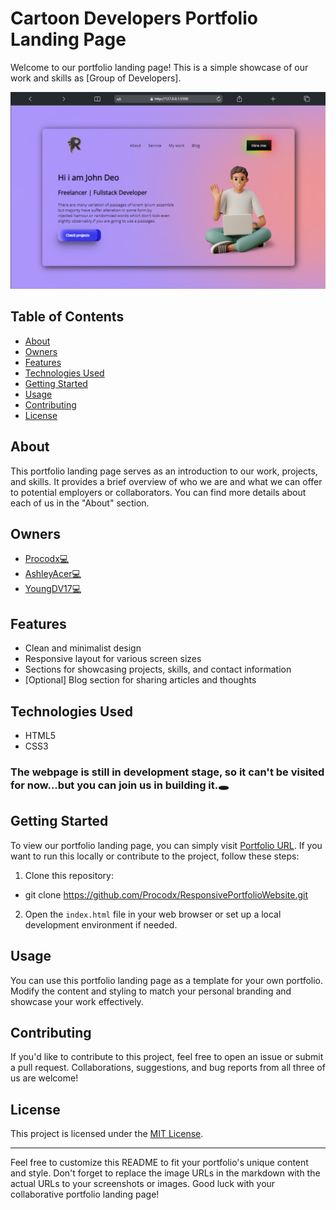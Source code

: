 # Cartoon Developers Portfolio Landing Page

Welcome to our portfolio landing page! This is a simple showcase of our work and skills as [Group of Developers].

![Portfolio Landing Page Screenshot](Design/desktop.png)

## Table of Contents
- [About](#about)
- [Owners](#owners)
- [Features](#features)
- [Technologies Used](#technologies-used)
- [Getting Started](#getting-started)
- [Usage](#usage)
- [Contributing](#contributing)
- [License](#license)

## About
This portfolio landing page serves as an introduction to our work, projects, and skills. It provides a brief overview of who we are and what we can offer to potential employers or collaborators. You can find more details about each of us in the "About" section.

## Owners
- [Procodx💻](https://github.com/Procodx)
- [AshleyAcer💻](https://github.com/ashleyacer)
- [YoungDV17💻](https://github.com/youngDV17)

## Features
- Clean and minimalist design
- Responsive layout for various screen sizes
- Sections for showcasing projects, skills, and contact information
- [Optional] Blog section for sharing articles and thoughts

## Technologies Used
- HTML5
- CSS3
  
### The webpage is still in development stage, so it can't be visited for now...but you can join us in building it.🕳 


## Getting Started
To view our portfolio landing page, you can simply visit [Portfolio URL](https://github.com/Procodx/ResponsivePortfolioWebsite.git). If you want to run this locally or contribute to the project, follow these steps:

1. Clone this repository:
 - git clone https://github.com/Procodx/ResponsivePortfolioWebsite.git

2. Open the `index.html` file in your web browser or set up a local development environment if needed.

## Usage
You can use this portfolio landing page as a template for your own portfolio. Modify the content and styling to match your personal branding and showcase your work effectively.

## Contributing
If you'd like to contribute to this project, feel free to open an issue or submit a pull request. Collaborations, suggestions, and bug reports from all three of us are welcome!

## License
This project is licensed under the [MIT License](LICENSE).

---

Feel free to customize this README to fit your portfolio's unique content and style. Don't forget to replace the image URLs in the markdown with the actual URLs to your screenshots or images. Good luck with your collaborative portfolio landing page!



